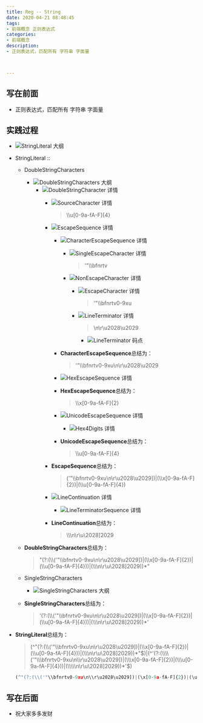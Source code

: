 ```yaml
---
title: Reg -- String
date: 2020-04-21 08:48:45
tags:
- 前端概念 正则表达式
categories:
- 前端概念
description:
- 正则表达式，匹配所有 字符串 字面量



---
```

## 写在前面
- 正则表达式，匹配所有 字符串 字面量
<!-- more -->


## 实践过程

- ![StringLiteral 大纲](http://p0.meituan.net/myvideodistribute/42c12116bea0d20ad46f3eaaec710ee419568.png)
- StringLiteral ::
	- DoubleStringCharacters
		- ![DoubleStringCharacters 大纲](http://p0.meituan.net/myvideodistribute/03c05dd8a9fd5b8b621593fe039e4e6c16908.png)
			- ![DoubleStringCharacter 详情](http://p0.meituan.net/myvideodistribute/ef23a0f824e9fc948b61da6c4a8d2a4729602.png)
				- ![SourceCharacter 详情](http://p0.meituan.net/myvideodistribute/9004c303c8ebdbb8e38c00e7597b2c5b10649.png)

					> \\\u[0-9a-fA-F]{4}
				- ![EscapeSequence 详情](http://p0.meituan.net/myvideodistribute/25a7c00f444aaead5b3a187d09ab280a16997.png)
					- ![CharacterEscapeSequence 详情](http://p0.meituan.net/myvideodistribute/ef30597fe4124e22ae7fcf243d9712a310845.png)
						- ![SingleEscapeCharacter 详情](http://p0.meituan.net/myvideodistribute/b495509fe89ca78a7d2f5f06831d45c79074.png)

							> '"\\\bfnrtv
						- ![NonEscapeCharacter 详情](http://p0.meituan.net/myvideodistribute/7ce330d5a54c7c8ac927771ee7a0540814453.png)
							- ![EscapeCharacter 详情](http://p1.meituan.net/myvideodistribute/f3d3a1b2fba86ebd4b8b6ab2959302e610550.png)
								
								> '"\\\bfnrtv0-9xu 
							- ![LineTerminator 详情](http://p0.meituan.net/myvideodistribute/8c027b4dfef1876ad432fd62b6ecc4a59724.png)
								
								> \n\r\u2028\u2029
						
								- ![LineTerminator 码点](http://p0.meituan.net/myvideodistribute/02a7f707581cb217ab5025d7a48e67e829247.png)
					
					- **CharacterEscapeSequence**总结为：
					
						> '"\\\bfnrtv0-9xu\n\\r\u2028\u2029
					
					- ![HexEscapeSequence 详情](http://p1.meituan.net/myvideodistribute/9207083723607a9faa4f0a560599dde17694.png)

					- **HexEscapeSequence**总结为：

						> \\\x[0-9a-fA-F]{2}
					
					- ![UnicodeEscapeSequence 详情](http://p0.meituan.net/myvideodistribute/545f52e053421a0e9c5e3b231a96276d10075.png)
						- ![Hex4Digits 详情](http://p1.meituan.net/myvideodistribute/8bb8c713ee753fd2844aea95e3ecde417620.png)
					- **UnicodeEscapeSequence**总结为：

						>  \\\u[0-9a-fA-F]{4}
						
				- **EscapeSequence**总结为：

					> ('"\\\bfnrtv0-9xu\n\\r\u2028\u2029])|(\\\x[0-9a-fA-F]{2})|(\\\u[0-9a-fA-F]{4})
					
				- ![LineContinuation 详情](http://p0.meituan.net/myvideodistribute/bd86a4d39c1ae8d719eca6afbd9dcb147948.png)
					- ![LineTerminatorSequence 详情](http://p0.meituan.net/myvideodistribute/e8b4e35d4653ecb6a0f89d848085f69b14054.png)
				- **LineContinuation**总结为：
				
					> \\\\\n\r\u\2028]2029
					
	- **DoubleStringCharacters**总结为：

		> "(?:(\\\\('"\\\bfnrtv0-9xu\n\\r\u2028\u2029])|(\\\x[0-9a-fA-F]{2})|(\\\u[0-9a-fA-F]{4}))|(\\\\\n\r\u\2028]2029))*"
		
	- SingleStringCharacters
		- ![SingleStringCharacters 大纲](http://p0.meituan.net/myvideodistribute/6d2e2b31ed15050de59907d5537b9e9219247.png)
	- **SingleStringCharacters**总结为：

		> '(?:(\\\\('"\\\bfnrtv0-9xu\n\\r\u2028\u2029])|(\\\x[0-9a-fA-F]{2})|(\\\u[0-9a-fA-F]{4}))|(\\\\\n\r\u\2028]2029))*'
		
- **StringLiteral**总结为：
	
	> (^"(?:(\\\\('"\\\bfnrtv0-9xu\n\\r\u2028\u2029])|(\\\x[0-9a-fA-F]{2})|(\\\u[0-9a-fA-F]{4}))|(\\\\\n\r\u\2028]2029))*"$)|(^'(?:(\\\\('"\\\bfnrtv0-9xu\n\\r\u2028\u2029])|(\\\x[0-9a-fA-F]{2})|(\\\u[0-9a-fA-F]{4}))|(\\\\\n\r\u\2028]2029))*'$)
	
	```javascript
	(^"(?:(\\('"\\bfnrtv0-9xu\n\\r\u2028\u2029])|(\x[0-9a-fA-F]{2})|(\u[0-9a-fA-F]{4}))|(\\\n\r\u\2028]2029))*"$)|(^'(?:(\\('"\\bfnrtv0-9xu\n\\r\u2028\u2029])|(\x[0-9a-fA-F]{2})|(\u[0-9a-fA-F]{4}))|(\\\n\r\u\2028]2029))*'$)
	```


## 写在后面
- 祝大家多多发财


